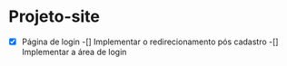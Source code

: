 # Projeto-site

-[x] Página de login
-[] Implementar o redirecionamento pós cadastro
-[] Implementar a área de login
